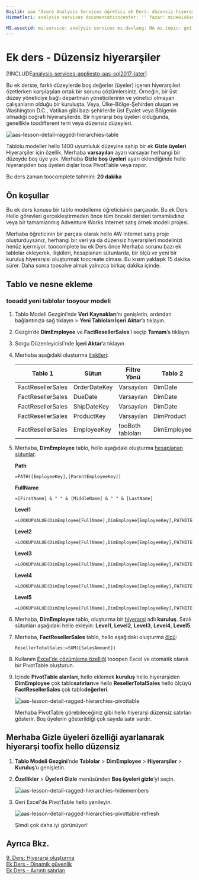 ```yaml
---
Başlık: aaa "Azure Analysis Services öğretici ek Ders: düzensiz hiyerarşileri | Microsoft Docs"Açıklama: toofix hiyerarşileri hello Azure Analysis Services öğreticide nasıl düzensiz açıklar.
Hizmetleri: analysis services documentationcenter: '' Yazar: minewiskan Yöneticisi: erikre Düzenleyicisi: '' etiketler: ''

MS.assetid: ms.service: analysis services ms.devlang: NA ms.topic: get-makalesi ms.tgt_pltfrm: NA ms.workload: na ms.date: 26/05/2017 ms.author: owend
---
```

# <a name="supplemental-lesson---ragged-hierarchies"></a>Ek ders - Düzensiz hiyerarşiler

[!INCLUDE[analysis-services-appliesto-aas-sql2017-later](../../../includes/analysis-services-appliesto-aas-sql2017-later.md)]

Bu ek derste, farklı düzeylerde boş değerler (üyeler) içeren hiyerarşileri özetlerken karşılaşılan ortak bir sorunu çözümlersiniz. Örneğin, bir üst düzey yöneticiye bağlı departman yöneticilerinin ve yönetici olmayan çalışanların olduğu bir kuruluşta. Veya, Ülke-Bölge-Şehirden oluşan ve Washington D.C., Vatikan gibi bazı şehirlerde üst Eyalet veya Bölgenin olmadığı coğrafi hiyerarşilerde. Bir hiyerarşi boş üyeleri olduğunda, genellikle toodifferent terri veya düzensiz düzeyleri.

![aas-lesson-detail-ragged-hierarchies-table](../tutorials/media/aas-lesson-detail-ragged-hierarchies-table.png)

Tablolu modeller hello 1400 uyumluluk düzeyine sahip bir ek **Gizle üyeleri** Hiyerarşiler için özellik. Merhaba **varsayılan** ayarı varsayar herhangi bir düzeyde boş üye yok. Merhaba **Gizle boş üyeleri** ayarı eklendiğinde hello hiyerarşiden boş üyeleri dışlar tooa PivotTable veya rapor.  
  
Bu ders zaman toocomplete tahmini: **20 dakika**  
  
## <a name="prerequisites"></a>Ön koşullar  
Bu ek ders konusu bir tablo modelleme öğreticisinin parçasıdır. Bu ek Ders Hello görevleri gerçekleştirmeden önce tüm önceki dersleri tamamladınız veya bir tamamlanmış Adventure Works Internet satış örnek modeli projesi. 

Merhaba öğreticinin bir parçası olarak hello AW Internet satış proje oluşturduysanız, herhangi bir veri ya da düzensiz hiyerarşileri modelinizi henüz içermiyor. toocomplete bu ek Ders önce Merhaba sorunu bazı ek tablolar ekleyerek, ilişkileri, hesaplanan sütunlarda, bir ölçü ve yeni bir kuruluş hiyerarşisi oluşturmak toocreate olması. Bu kısım yaklaşık 15 dakika sürer. Daha sonra toosolve almak yalnızca birkaç dakika içinde.  

## <a name="add-tables-and-objects"></a>Tablo ve nesne ekleme
  
### <a name="tooadd-new-tables-tooyour-model"></a>tooadd yeni tablolar tooyour modeli
  
1.  Tablo Modeli Gezgini’nde **Veri Kaynakları**’nı genişletin, ardından bağlantınıza sağ tıklayın > **Yeni Tabloları İçeri Aktar**’a tıklayın.
  
2.  Gezgin’de **DimEmployee** ve **FactResellerSales**’i seçip **Tamam**’a tıklayın.

3.  Sorgu Düzenleyicisi'nde **İçeri Aktar**’a tıklayın

4.  Merhaba aşağıdaki oluşturma [ilişkileri](../tutorials/aas-lesson-4-create-relationships.md):

    | Tablo 1           | Sütun       | Filtre Yönü   | Tablo 2     | Sütun      | Etkin |
    |-------------------|--------------|--------------------|-------------|-------------|--------|
    | FactResellerSales | OrderDateKey | Varsayılan            | DimDate     | Tarih        | Evet    |
    | FactResellerSales | DueDate      | Varsayılan            | DimDate     | Tarih        | Hayır     |
    | FactResellerSales | ShipDateKey  | Varsayılan            | DimDate     | Tarih        | Hayır     |
    | FactResellerSales | ProductKey   | Varsayılan            | DimProduct  | ProductKey  | Evet    |
    | FactResellerSales | EmployeeKey  | tooBoth tabloları | DimEmployee | EmployeeKey | Evet    |

5. Merhaba, **DimEmployee** tablo, hello aşağıdaki oluşturma [hesaplanan sütunlar](../tutorials/aas-lesson-5-create-calculated-columns.md): 

    **Path** 
    ```
    =PATH([EmployeeKey],[ParentEmployeeKey])
    ```

    **FullName** 
    ```
    =[FirstName] & " " & [MiddleName] & " " & [LastName]
    ```

    **Level1** 
    ```
    =LOOKUPVALUE(DimEmployee[FullName],DimEmployee[EmployeeKey],PATHITEM([Path],1,1)) 
    ```

    **Level2** 
    ```
    =LOOKUPVALUE(DimEmployee[FullName],DimEmployee[EmployeeKey],PATHITEM([Path],1,2)) 
    ```

    **Level3** 
    ```
    =LOOKUPVALUE(DimEmployee[FullName],DimEmployee[EmployeeKey],PATHITEM([Path],1,3)) 
    ```

    **Level4** 
    ```
    =LOOKUPVALUE(DimEmployee[FullName],DimEmployee[EmployeeKey],PATHITEM([Path],1,4)) 
    ```

    **Level5** 
    ```
    =LOOKUPVALUE(DimEmployee[FullName],DimEmployee[EmployeeKey],PATHITEM([Path],1,5)) 
    ```

6.  Merhaba, **DimEmployee** tablo, oluşturma bir [hiyerarşi](../tutorials/aas-lesson-9-create-hierarchies.md) adlı **kuruluş**. Sıralı sütunları aşağıdaki hello ekleyin: **Level1**, **Level2**, **Level3**, **Level4**, **Level5**.

7.  Merhaba, **FactResellerSales** tablo, hello aşağıdaki oluşturma [ölçü](../tutorials/aas-lesson-6-create-measures.md):

    ```
    ResellerTotalSales:=SUM([SalesAmount])
    ```

8.  Kullanım [Excel'de çözümleme özelliği](../tutorials/aas-lesson-12-analyze-in-excel.md) tooopen Excel ve otomatik olarak bir PivotTable oluşturun.

9.  İçinde **PivotTable alanları**, hello eklemek **kuruluş** hello hiyerarşiden **DimEmployee** çok tablo**satırları**ve hello **ResellerTotalSales** hello ölçüyü **FactResellerSales** çok tablo**değerleri**.

    ![aas-lesson-detail-ragged-hierarchies-pivottable](../tutorials/media/aas-lesson-detail-ragged-hierarchies-pivottable.png)

    Merhaba PivotTable görebileceğiniz gibi hello hiyerarşi düzensiz satırları gösterir. Boş üyelerin gösterildiği çok sayıda satır vardır.

## <a name="toofix-hello-ragged-hierarchy-by-setting-hello-hide-members-property"></a>Merhaba Gizle üyeleri özelliği ayarlanarak hiyerarşi toofix hello düzensiz

1.  **Tablo Modeli Gezgini**’nde **Tablolar** > **DimEmployee** > **Hiyerarşiler** > **Kuruluş**’u genişletin.

2.  **Özellikler** > **Üyeleri Gizle** menüsünden **Boş üyeleri gizle**’yi seçin. 

    ![aas-lesson-detail-ragged-hierarchies-hidemembers](../tutorials/media/aas-lesson-detail-ragged-hierarchies-hidemembers.png)

3.  Geri Excel'de PivotTable hello yenileyin. 

    ![aas-lesson-detail-ragged-hierarchies-pivottable-refresh](../tutorials/media/aas-lesson-detail-ragged-hierarchies-pivottable-refresh.png)

    Şimdi çok daha iyi görünüyor!

## <a name="see-also"></a>Ayrıca Bkz.   
[9. Ders: Hiyerarşi oluşturma](../tutorials/aas-lesson-9-create-hierarchies.md)  
[Ek Ders - Dinamik güvenlik](../tutorials/aas-supplemental-lesson-dynamic-security.md)  
[Ek Ders - Ayrıntı satırları](../tutorials/aas-supplemental-lesson-detail-rows.md)  